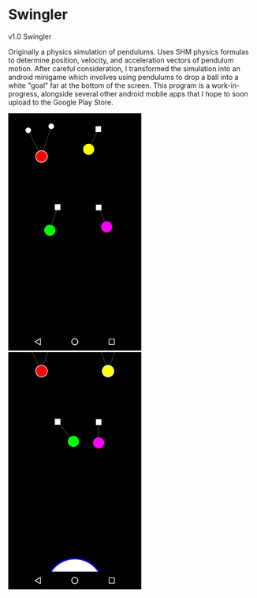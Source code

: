# Swingler
v1.0 Swingler

Originally a physics simulation of pendulums. Uses SHM physics formulas to determine position, velocity, and acceleration vectors of pendulum motion. After careful consideration, I transformed the simulation into an android minigame which involves using pendulums to drop a ball into a white "goal" far at the bottom of the screen. This program is a work-in-progress, alongside several other android mobile apps that I hope to soon upload to the Google Play Store. 

![alt text](https://github.com/matthewparkbusiness/Swingler/blob/master/preview4.png)
![alt text](https://github.com/matthewparkbusiness/Swingler/blob/master/preview5.png)
